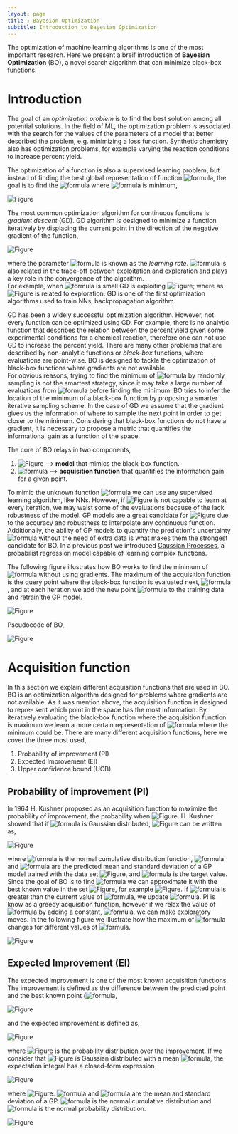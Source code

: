 ```yaml
---
layout: page
title : Bayesian Optimization
subtitle: Introduction to Bayesian Optimization
---
```



The optimization of machine learning algorithms is one of the most important research. 
Here we present a breif introduction of **Bayesian Optimization** (BO), a novel search algorithm that can minimize black-box functions.

# Introduction
The goal of an *optimization problem* is to find the best solution among all potential solutions. 
In the field of ML, the optimization problem is associated with the search for the values of the parameters of a model that better described the problem, e.g. minimizing a loss function. 
Synthetic chemistry also has optimization problems, for example varying the reaction conditions to increase percent yield.

The optimization of a function is also a supervised learning problem, but instead of finding the best global representation of function ![formula](https://render.githubusercontent.com/render/math?math=f(\cdot)), the goal is to find the ![formula](https://render.githubusercontent.com/render/math?math=\mathbf{x})  where ![formula](https://render.githubusercontent.com/render/math?math=f(\cdot)) is minimum,

![Figure](assets/img/intro_bo/Equations/arg_min.png)

The most common optimization algorithm for continuous functions is *gradient descent* (GD). GD algorithm is designed to minimize a function iteratively by displacing the current point in the direction of the negative gradient of the function,

![Figure](assets/img/intro_bo/Equations/gradient_descent.png)

where the parameter ![formula](https://render.githubusercontent.com/render/math?math=\eta) is known as the *learning rate*.
![formula](https://render.githubusercontent.com/render/math?math=\eta) is also related in the trade-off between exploitation and exploration and plays a key role in the convergence of the algorithm.   
For example, when ![formula](https://render.githubusercontent.com/render/math?math=\eta) is small GD is exploiting ![Figure](assets/img/intro_bo/Equations/x_n+1_x_n.png); where as  ![Figure](assets/img/intro_bo/Equations/eta_gg_0.png)  is related to exploration. 
GD is one of the first optimization algorithms used to train NNs, backpropagation algorithm. 

GD has been a widely successful optimization algorithm.
However, not every function can be optimized using GD.
For example, there is no analytic function that describes the relation between the percent yield given some experimental conditions for a chemical reaction, therefore one can not use GD to increase the percent yield.
There are many other problems that are described by non-analytic functions or *black-box* functions, where evaluations are point-wise.
BO is designed to tackle the optimization of black-box functions where gradients are not available.  
For obvious reasons, trying to find the minimum of ![formula](https://render.githubusercontent.com/render/math?math=f(\cdot)) by randomly sampling is not the smartest strategy, since it may take a large number of evaluations from ![formula](https://render.githubusercontent.com/render/math?math=f(\cdot)) before finding the minimum.
BO tries to infer the location of the minimum of a black-box function by proposing a smarter iterative sampling scheme. 
In the case of GD we assume that the gradient gives us the information of where to sample the next point in order to get closer to the minimum. 
Considering that black-box functions do not have a gradient, it is necessary to propose a metric that quantifies the informational gain as a function of the space.

The core of BO relays in two components,
1. ![Figure](assets/img/intro_bo/Equations/cal_F.png) --> **model** that mimics the black-box function.
2. ![formula](https://render.githubusercontent.com/render/math?math=\alpha(\cdot))  --> **acquisition function** that quantifies the information gain for a given
point.

To mimic the unknown function ![formula](https://render.githubusercontent.com/render/math?math=f(\cdot)) we can use any supervised learning algorithm, like NNs. 
However, if ![Figure](assets/img/intro_bo/Equations/cal_F.png) is not capable to learn at every iteration, we may waist some of the evaluations because of the lack robustness of the model. 
GP models are a great candidate for ![Figure](assets/img/intro_bo/Equations/cal_F.png) due to the accuracy and robustness to interpolate any continuous function. 
Additionally, the ability of GP models to quantify the prediction's uncertainty ![formula](https://render.githubusercontent.com/render/math?math=\sigma(\mathbf{x})) without the need of extra data is what makes them the strongest candidate for BO. 
In a previous post we introduced [Gaussian Processes](intro_GP.md), a probabilist regression model capable of learning complex functions. 

The following figure illustrates how BO works to find the minimum of ![formula](https://render.githubusercontent.com/render/math?math=f(\cdot)) without using gradients.
The maximum of the acquisition function is the query point where the black-box function is evaluated next, ![formula](https://render.githubusercontent.com/render/math?math=f(\mathbf{x_{n%2B1}})), and at each iteration we add the new point ![formula](https://render.githubusercontent.com/render/math?math=\mathbf{x_{n%2B1}}) to the training data and retrain the GP model. 

![Figure](assets/img/intro_bo/bo.png)
 
Pseudocode of BO,

![Figure](assets/img/intro_bo/BO_algorithm.png)


# Acquisition function
In this section we explain different acquisition functions that are used in BO. 
BO is an optimization algorithm designed for problems where gradients are not available. 
As it was mention above, the acquisition function is designed to repre- sent which point in the space has the most information. 
By iteratively evaluating the black-box function where the acquisition function is maximum we learn a more certain representation of ![formula](https://render.githubusercontent.com/render/math?math=f(\cdot)) where the minimum could be. There are many different acquisition functions, here we cover the three most used,
1. Probability of improvement (PI) 
2. Expected Improvement (EI)
3. Upper confidence bound (UCB)

## Probability of improvement (PI) 
In 1964 H. Kushner proposed as an acquisition function to maximize the probability of improvement, the probability when ![Figure](assets/img/intro_bo/Equations/f_g_tau.png). 
H. Kushner showed that if ![formula](https://render.githubusercontent.com/render/math?math=f(x)) is Gaussian distributed, ![Figure](assets/img/intro_bo/Equations/Gauss_cum.png) can be written as,

![Figure](assets/img/intro_bo/Equations/acq_PI.png)

where ![formula](https://render.githubusercontent.com/render/math?math=\Phi(\cdot)) is the normal cumulative distribution function, ![formula](https://render.githubusercontent.com/render/math?math=\mu(\cdot)) and ![formula](https://render.githubusercontent.com/render/math?math=\sigma(\cdot)) are the predicted mean and standard deviation of a GP model trained with the data set ![Figure](assets/img/intro_bo/Equations/data.png), and ![formula](https://render.githubusercontent.com/render/math?math=\tau) is the target value. 
Since the goal of BO is to find ![formula](https://render.githubusercontent.com/render/math?math=\tau) we can approximate it with the best known value in the set ![Figure](assets/img/intro_bo/Equations/data.png), for example ![Figure](assets/img/intro_bo/Equations/tau_max_y.png). 
If ![formula](https://render.githubusercontent.com/render/math?math=y_{n%2B1}) is greater than the current value of ![formula](https://render.githubusercontent.com/render/math?math=\tau), we update ![formula](https://render.githubusercontent.com/render/math?math=\tau).
PI is know as a greedy acquisition function, however if we relax the value of ![formula](https://render.githubusercontent.com/render/math?math=\tau) by adding a constant, ![formula](https://render.githubusercontent.com/render/math?math=\epsilon), we can make exploratory moves.
In the following figure we illustrate how the maximum of ![formula](https://render.githubusercontent.com/render/math?math=\alpha_{PI}(\cdot)) changes for different values of ![formula](https://render.githubusercontent.com/render/math?math=\epsilon).

![Figure](assets/img/intro_bo/bo_PI.png)

## Expected Improvement (EI)
The expected improvement is one of the most known acquisition functions. The improvement is defined as the difference between the predicted point and the best known point (![formula](https://render.githubusercontent.com/render/math?math=\tau),

![Figure](assets/img/intro_bo/Equations/improvement.png)

and the expected improvement is defined as,

![Figure](assets/img/intro_bo/Equations/expected_improvement.png)

where ![Figure](assets/img/intro_bo/Equations/prob_dist_improvement.png) is the probability distribution over the improvement. If we consider that ![Figure](assets/img/intro_bo/Equations/prob_dist_improvement.png) is Gaussian distributed with a mean ![formula](https://render.githubusercontent.com/render/math?math=\mu(x)%20-\tau), the expectation integral has a closed-form expression 

![Figure](assets/img/intro_bo/Equations/acq_EI.png)

where ![Figure](assets/img/intro_bo/Equations/z_EI.png). ![formula](https://render.githubusercontent.com/render/math?math=\mu(\cdot)) and ![formula](https://render.githubusercontent.com/render/math?math=\sigma(\cdot)) are the mean and standard deviation of a GP. 
![formula](https://render.githubusercontent.com/render/math?math=\Phi(\cdot)) is the normal cumulative distribution and ![formula](https://render.githubusercontent.com/render/math?math=\phi(\cdot)) is the normal probability distribution. 

![Figure](assets/img/intro_bo/bo_EI.png)

